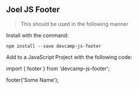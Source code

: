 ## Joel JS Footer

> This should be used in the following manner

Install with the command:

```
npm install --save devcamp-js-footer
```
Add to a JavaScript Project with the following code:

import { footer } from 'devcamp-js-footer';

footer('Some Name');